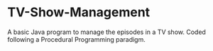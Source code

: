 # TV-Show-Management
A basic Java program to manage the episodes in a TV show. Coded following a Procedural Programming paradigm.
